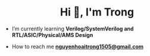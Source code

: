 <h1 align="center">Hi 👋, I'm Trong</h1>

- I’m currently learning **Verilog/SystemVerilog and RTL/ASIC/Physical/AMS Design**

- How to reach me **nguyenhoaitrong1505@gmail.com**




